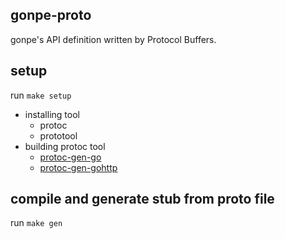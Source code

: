 ## gonpe-proto

gonpe's API definition written by Protocol Buffers.

## setup

run `make setup`

- installing tool
  - protoc
  - prototool
- building protoc tool
  - [protoc-gen-go](https://github.com/golang/protobuf/tree/master/protoc-gen-go)
  - [protoc-gen-gohttp](https://github.com/nametake/protoc-gen-gohttp)

## compile and generate stub from proto file

run `make gen`
